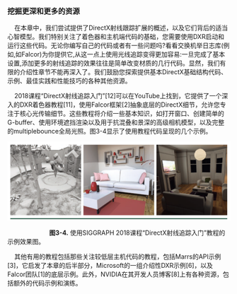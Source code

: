 ### 挖掘更深和更多的资源

&nbsp;&nbsp;&nbsp;&nbsp;在本章中，我们尝试提供了DirectX射线跟踪扩展的概述，以及它们背后的适当心智模型。我们特别关注了着色器和主机端代码的基础，您需要使用DXR启动和运行这些代码。无论你编写自己的代码或者有一些问题吗?看看交换机举日志库(例如,如Falcor)为你提供它,从这一点上使用光线追踪变得更加容易:一旦完成了基本设置,添加更多的射线追踪的效果往往是简单改变材质的几行代码。显然，我们有限的介绍性章节不能再深入了。我们鼓励您探索提供基本DirectX基础结构代码、示例、最佳实践和性能技巧的各种其他资源。&nbsp;&nbsp;

&nbsp;&nbsp;&nbsp;&nbsp;2018课程“DirectX射线追踪入门”[12]可以在YouTube上找到，它提供了一个深入的DXR着色器教程[11]，使用Falcor框架[2]抽象底层的DirectX细节，允许您专注于核心光传输细节。这些教程将介绍一些基本知识，如打开窗口、创建简单的G-buffer、使用环境遮挡渲染以及用于抗混叠和景深的高级相机模型，以及完整的multiplebounce全局光照。图3-4显示了使用教程代码呈现的几个示例。&nbsp;&nbsp;

![图3-4](./图3-4.png)

&nbsp;&nbsp;&nbsp;&nbsp;&nbsp;&nbsp;&nbsp;&nbsp;&nbsp;&nbsp;&nbsp;&nbsp;&nbsp;&nbsp;&nbsp;&nbsp;&nbsp;&nbsp;&nbsp;&nbsp;&nbsp;&nbsp;&nbsp;&nbsp;**图3-4.**   使用SIGGRAPH 2018课程“DirectX射线追踪入门”教程的示例效果图。

&nbsp;&nbsp;&nbsp;&nbsp;其他有用的教程包括那些关注较低层主机代码的教程，包括Marrs的API示例[3]，它启发了本章的后半部分，Microsoft的一组介绍性DXR示例[6]，以及Falcor团队[1]的底层示例。此外，NVIDIA在其开发人员博客[8]上有各种资源，包括额外的代码示例和演练。&nbsp;&nbsp;

